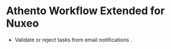 Athento Workflow Extended for Nuxeo
===================================

- Validate or reject tasks from email notifications .
